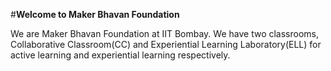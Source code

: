 #**Welcome to Maker Bhavan Foundation**

We are Maker Bhavan Foundation at IIT Bombay. We have two classrooms, Collaborative Classroom(CC) and Experiential Learning Laboratory(ELL) for active learning and experiential learning respectively. 